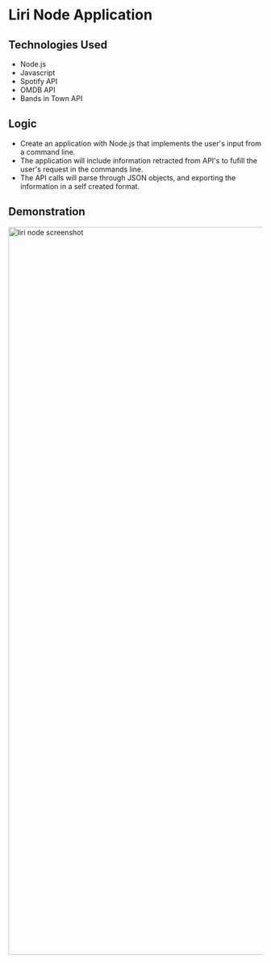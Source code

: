 <h1> Liri Node Application </h1>

<h2> Technologies Used </h2>
<ul>
  <li> Node.js </li>
  <li> Javascript </li>
  <li> Spotify API </li>
  <li> OMDB API </li>
  <li> Bands in Town API </li>
 </ul>
 
 <h2> Logic </h2>
 <ul>
  
  <li> Create an application with Node.js that implements the user's input from a command line. </li>

   <li> The application will include information retracted from API's to fufill the user's request in the commands line. </li>
  <li> The API calls will parse through JSON objects, and exporting the information in a self created format. </li>
  </ul>

<h2> Demonstration </h2>

<a href="https://youtu.be/DpiEvyViK-A">
                        <img <img width="1440" alt="liri node screenshot" src="https://user-images.githubusercontent.com/43662571/57199050-78a90680-6f2f-11e9-846b-90375fb6079c.png">
</a>

